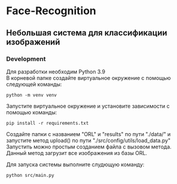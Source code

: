 # Face-Recognition

## Небольшая система для классификации изображений  

### Development  

Для разработки необходим Python 3.9  
В корневой папке создайте виртуальное окружение с помощью следующей команды:
~~~console
python -m venv venv
~~~
Запустите виртуальное окружение и установите зависимости с помощью команды:  
~~~console
pip install -r requirements.txt
~~~
Создайте папки с названием "ORL" и "results" по пути "./data/" и запустите метод upload() по пути "./src/config/utils/load_data.py"  
Запустить можно простым созданием файла с вызовом метода.  
Данный метод загрузит все изображения из базы ORL.  

Для запуска системы выполните слудющую команду:
~~~console
python src/main.py
~~~
